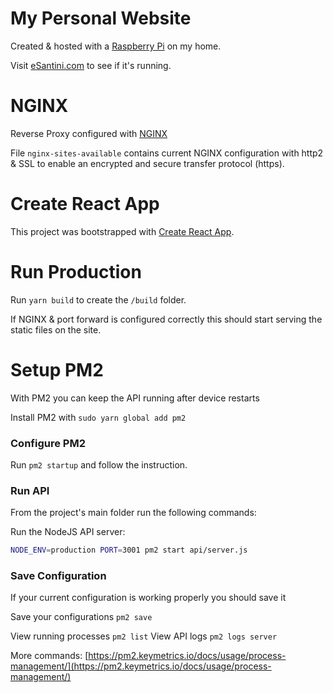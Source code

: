 # My Personal Website 

Created & hosted with a [Raspberry Pi](https://www.raspberrypi.org/products/raspberry-pi-4-model-b/) on my home.

Visit [eSantini.com](https://esantini.com/) to see if it's running.

# NGINX

Reverse Proxy configured with [NGINX](https://www.nginx.com/)

File `nginx-sites-available` contains current NGINX configuration with http2 & SSL to enable an encrypted and secure transfer protocol (https).

# Create React App

This project was bootstrapped with [Create React App](https://github.com/facebook/create-react-app).

# Run Production

Run `yarn build` to create the `/build` folder.

If NGINX & port forward is configured correctly this should start serving the static files on the site.

# Setup PM2

With PM2 you can keep the API running after device restarts

Install PM2 with `sudo yarn global add pm2`

### Configure PM2

Run `pm2 startup` and follow the instruction.

### Run API

From the project's main folder run the following commands:

Run the NodeJS API server:

```bash
NODE_ENV=production PORT=3001 pm2 start api/server.js
```

### Save Configuration

If your current configuration is working properly you should save it

Save your configurations `pm2 save`

View running processes `pm2 list`
View API logs `pm2 logs server`

More commands: [https://pm2.keymetrics.io/docs/usage/process-management/](https://pm2.keymetrics.io/docs/usage/process-management/)
